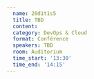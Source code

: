 ```yaml
---
  name: 20d1t1s5
  title: TBD
  content:
  category: DevOps & Cloud
  format: Conférence
  speakers: TBD
  room: Auditorium
  time_start: '13:30'
  time_end: '14:15'
---
```


